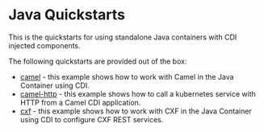 Java Quickstarts
================

This is the quickstarts for using standalone Java containers with CDI injected components.

The following quickstarts are provided out of the box:

* [camel](camel) - this example shows how to work with Camel in the Java Container using CDI.
* [camel-http](camel-http) - this example shows how to call a kubernetes service with HTTP from a Camel CDI application.
* [cxf](cxf) - this example shows how to work with CXF in the Java Container using CDI to configure CXF REST services.


